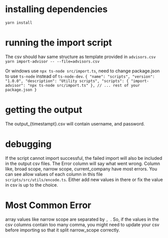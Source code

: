 # installing dependencies
`yarn install`

# running the import script
The csv should hav same structure as template provided in `advisors.csv`
`yarn import-advisor -- --file=advisors.csv`


Or windows use `npx ts-node src/import.ts`, need to change package.json to use `ts-node` instead of `ts-node-dev`.
`{
  "name": "scripts",
  "version": "1.0.0",
  "description": "Utility scripts",
  "scripts": {
    "import-advisor": "npx ts-node src/import.ts"
  },
  // ... rest of your package.json
}`

# getting the output
The output_{timestampt}.csv will contain username, and password.

# debugging
If the script cannot import successful, the failed import will also be included in the output csv files. The Error column will say what went wrong. Column like, broad scope, narrow scope, current_company have most errors. You can see allow values of each column in this file `scripts/src/utils/encode.ts`. Either add new values in there or fix the value in csv is up to the choice.

# Most Common Error
array values like narrow scope are separated by `, `. So, if the values in the csv columns contain too many comma, you might need to update your csv before importing so that it split narrow_scope correctly.  